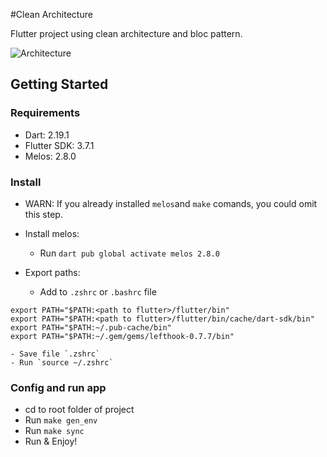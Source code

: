 

#Clean Architecture

Flutter project using clean architecture and bloc pattern.

![Architecture](images/project_architecture.png?raw=true)


## Getting Started

### Requirements

- Dart: 2.19.1
- Flutter SDK: 3.7.1
- Melos: 2.8.0


### Install

- WARN: If you already installed `melos`and `make` comands, you could omit this step.

- Install melos:
    - Run `dart pub global activate melos 2.8.0`

- Export paths:
    - Add to `.zshrc` or `.bashrc` file
```    
export PATH="$PATH:<path to flutter>/flutter/bin"
export PATH="$PATH:<path to flutter>/flutter/bin/cache/dart-sdk/bin"
export PATH="$PATH:~/.pub-cache/bin"
export PATH="$PATH:~/.gem/gems/lefthook-0.7.7/bin"
```
    - Save file `.zshrc`
    - Run `source ~/.zshrc`

### Config and run app

- cd to root folder of project
- Run `make gen_env`
- Run `make sync`
- Run & Enjoy!


